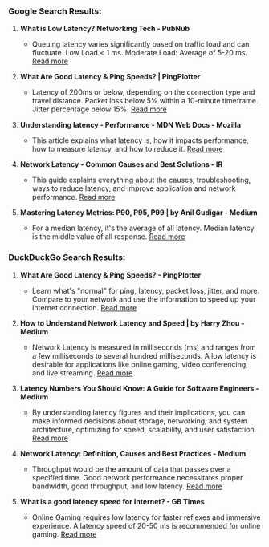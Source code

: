 ### Google Search Results:

1. **What is Low Latency? Networking Tech - PubNub**
   - Queuing latency varies significantly based on traffic load and can fluctuate. Low Load < 1 ms. Moderate Load: Average of 5-20 ms.
   [Read more](https://www.pubnub.com/guides/whats-so-important-about-low-latency/)

2. **What Are Good Latency & Ping Speeds? | PingPlotter**
   - Latency of 200ms or below, depending on the connection type and travel distance. Packet loss below 5% within a 10-minute timeframe. Jitter percentage below 15%.
   [Read more](https://www.pingplotter.com/wisdom/article/is-my-connection-good/)

3. **Understanding latency - Performance - MDN Web Docs - Mozilla**
   - This article explains what latency is, how it impacts performance, how to measure latency, and how to reduce it.
   [Read more](https://developer.mozilla.org/en-US/docs/Web/Performance/Guides/Understanding_latency)

4. **Network Latency - Common Causes and Best Solutions - IR**
   - This guide explains everything about the causes, troubleshooting, ways to reduce latency, and improve application and network performance.
   [Read more](https://www.ir.com/guides/what-is-network-latency)

5. **Mastering Latency Metrics: P90, P95, P99 | by Anil Gudigar - Medium**
   - For a median latency, it's the average of all latency. Median latency is the middle value of all response.
   [Read more](https://medium.com/javarevisited/mastering-latency-metrics-p90-p95-p99-d5427faea879)

### DuckDuckGo Search Results:

1. **What Are Good Latency & Ping Speeds? - PingPlotter**
   - Learn what's "normal" for ping, latency, packet loss, jitter, and more. Compare to your network and use the information to speed up your internet connection.
   [Read more](https://www.pingplotter.com/wisdom/article/is-my-connection-good/)

2. **How to Understand Network Latency and Speed | by Harry Zhou - Medium**
   - Network Latency is measured in milliseconds (ms) and ranges from a few milliseconds to several hundred milliseconds. A low latency is desirable for applications like online gaming, video conferencing, and live streaming.
   [Read more](https://zhouharry.medium.com/how-to-understand-network-latency-and-speed-2453c3f80262)

3. **Latency Numbers You Should Know: A Guide for Software Engineers - Medium**
   - By understanding latency figures and their implications, you can make informed decisions about storage, networking, and system architecture, optimizing for speed, scalability, and user satisfaction.
   [Read more](https://medium.com/@devcorner/latency-numbers-you-should-know-a-guide-for-software-engineers-35908fd94f5e)

4. **Network Latency: Definition, Causes and Best Practices - Medium**
   - Throughput would be the amount of data that passes over a specified time. Good network performance necessitates proper bandwidth, good throughput, and low latency.
   [Read more](https://medium.com/@zomev/network-latency-definition-causes-and-best-practices-ce0e9e6d502d)

5. **What is a good latency speed for Internet? - GB Times**
   - Online Gaming requires low latency for faster reflexes and immersive experience. A latency speed of 20-50 ms is recommended for online gaming.
   [Read more](https://gbtimes.com/what-is-a-good-latency-speed-for-internet/)